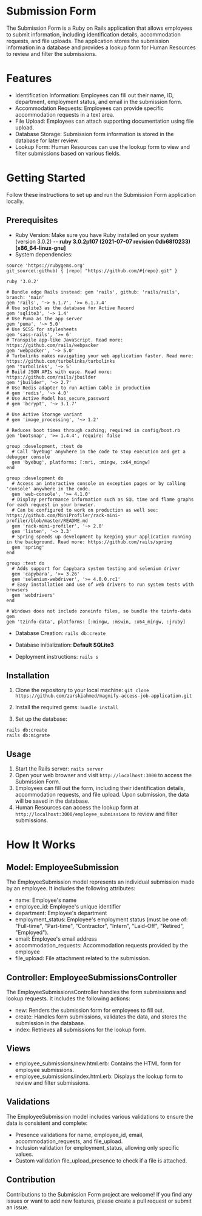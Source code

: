 # Submission Form
The Submission Form is a Ruby on Rails application that allows employees to submit information, including identification details, accommodation requests, and file uploads. The application stores the submission information in a database and provides a lookup form for Human Resources to review and filter the submissions.

# Features
* Identification Information: Employees can fill out their name, ID, department, employment status, and email in the submission form.
* Accommodation Requests: Employees can provide specific accommodation requests in a text area.
* File Upload: Employees can attach supporting documentation using file upload.
* Database Storage: Submission form information is stored in the database for later review.
* Lookup Form: Human Resources can use the lookup form to view and filter submissions based on various fields.

# Getting Started
Follow these instructions to set up and run the Submission Form application locally.

## Prerequisites
* Ruby Version: Make sure you have Ruby installed on your system (version 3.0.2) -- **ruby 3.0.2p107 (2021-07-07 revision 0db68f0233) [x86_64-linux-gnu]**
* System dependencies:
``` 
source 'https://rubygems.org'
git_source(:github) { |repo| "https://github.com/#{repo}.git" }

ruby '3.0.2'

# Bundle edge Rails instead: gem 'rails', github: 'rails/rails', branch: 'main'
gem 'rails', '~> 6.1.7', '>= 6.1.7.4'
# Use sqlite3 as the database for Active Record
gem 'sqlite3', '~> 1.4'
# Use Puma as the app server
gem 'puma', '~> 5.0'
# Use SCSS for stylesheets
gem 'sass-rails', '>= 6'
# Transpile app-like JavaScript. Read more: https://github.com/rails/webpacker
gem 'webpacker', '~> 5.0'
# Turbolinks makes navigating your web application faster. Read more: https://github.com/turbolinks/turbolinks
gem 'turbolinks', '~> 5'
# Build JSON APIs with ease. Read more: https://github.com/rails/jbuilder
gem 'jbuilder', '~> 2.7'
# Use Redis adapter to run Action Cable in production
# gem 'redis', '~> 4.0'
# Use Active Model has_secure_password
# gem 'bcrypt', '~> 3.1.7'

# Use Active Storage variant
# gem 'image_processing', '~> 1.2'

# Reduces boot times through caching; required in config/boot.rb
gem 'bootsnap', '>= 1.4.4', require: false

group :development, :test do
  # Call 'byebug' anywhere in the code to stop execution and get a debugger console
  gem 'byebug', platforms: [:mri, :mingw, :x64_mingw]
end

group :development do
  # Access an interactive console on exception pages or by calling 'console' anywhere in the code.
  gem 'web-console', '>= 4.1.0'
  # Display performance information such as SQL time and flame graphs for each request in your browser.
  # Can be configured to work on production as well see: https://github.com/MiniProfiler/rack-mini-profiler/blob/master/README.md
  gem 'rack-mini-profiler', '~> 2.0'
  gem 'listen', '~> 3.3'
  # Spring speeds up development by keeping your application running in the background. Read more: https://github.com/rails/spring
  gem 'spring'
end

group :test do
  # Adds support for Capybara system testing and selenium driver
  gem 'capybara', '>= 3.26'
  gem 'selenium-webdriver', '>= 4.0.0.rc1'
  # Easy installation and use of web drivers to run system tests with browsers
  gem 'webdrivers'
end

# Windows does not include zoneinfo files, so bundle the tzinfo-data gem
gem 'tzinfo-data', platforms: [:mingw, :mswin, :x64_mingw, :jruby]
```

* Database Creation: ```rails db:create```

* Database initialization: **Default SQLite3**

* Deployment instructions: ```rails s```

## Installation
1. Clone the repository to your local machine:
```git clone https://github.com/zarskiahmed/magnify-access-job-application.git```

2. Install the required gems:
```bundle install```

3. Set up the database:
```
rails db:create
rails db:migrate
```

## Usage
1. Start the Rails server:
```rails server```
2. Open your web browser and visit ```http://localhost:3000``` to access the Submission Form.
3. Employees can fill out the form, including their identification details, accommodation requests, and file upload. Upon submission, the data will be saved in the database.
4. Human Resources can access the lookup form at ```http://localhost:3000/employee_submissions``` to review and filter submissions.

# How It Works
## Model: EmployeeSubmission
The EmployeeSubmission model represents an individual submission made by an employee. It includes the following attributes:
* name: Employee's name
* employee_id: Employee's unique identifier
* department: Employee's department
* employment_status: Employee's employment status (must be one of: "Full-time", "Part-time", "Contractor", "Intern", "Laid-Off", "Retired", "Employed").
* email: Employee's email address
* accommodation_requests: Accommodation requests provided by the employee
* file_upload: File attachment related to the submission.

## Controller: EmployeeSubmissionsController
The EmployeeSubmissionsController handles the form submissions and lookup requests. It includes the following actions:
* new: Renders the submission form for employees to fill out.
* create: Handles form submissions, validates the data, and stores the submission in the database.
* index: Retrieves all submissions for the lookup form.

## Views
* employee_submissions/new.html.erb: Contains the HTML form for employee submissions.
* employee_submissions/index.html.erb: Displays the lookup form to review and filter submissions.

## Validations
The EmployeeSubmission model includes various validations to ensure the data is consistent and complete:
* Presence validations for name, employee_id, email, accommodation_requests, and file_upload.
* Inclusion validation for employment_status, allowing only specific values.
* Custom validation file_upload_presence to check if a file is attached.

##  Contribution
Contributions to the Submission Form project are welcome! If you find any issues or want to add new features, please create a pull request or submit an issue.

